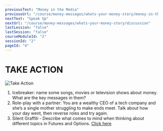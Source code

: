 ```yaml
---
previousText: "Money in the Media"
previousUrl: "/course/money-messages/whats-your-money-story/money-in-the-media"
nextText: "Speak Up"
nextUrl: "/course/money-messages/whats-your-money-story/discussion"
lastLession: "false"
lastSession: "false"
courseModuleId: "2"
sessionId: "2"
pageId: "4"
---
```



# TAKE ACTION
![Take Action](/assets/img/take-action.jpg)

1. Icebreaker: name some songs, movies or television shows about money. What are the key messages in them? 
2. Role-play with a partner: You are a wealthy CEO of a tech company and she’s a single mother struggling to make ends meet. Talk about how your day went, then reverse roles and try again. 
3. Silent Graffiti - Describe what comes to mind when thinking about different topics in Futures and Options. <a href="https://docs.google.com/document/d/1R5K-0-WPiWXzLNeO4nmYLTo_at-VQ_upzUSzXjvsZps/edit" target="_blank">Click here</a>